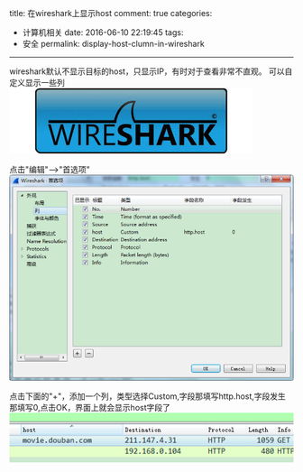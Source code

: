 title: 在wireshark上显示host
comment: true
categories:
  - 计算机相关
date: 2016-06-10 22:19:45
tags: 
  - 安全
permalink: display-host-clumn-in-wireshark

---

wireshark默认不显示目标的host，只显示IP，有时对于查看非常不直观。
可以自定义显示一些列
![wireshark](/image/wireshark.jpg)

点击"编辑"-->"首选项"
![首选项](/image/wiresharkOption.png)

点击下面的"+"，添加一个列，类型选择Custom,字段那填写http.host,字段发生那填写0,点击OK，界面上就会显示host字段了
![显示host](/image/showhost.png)
